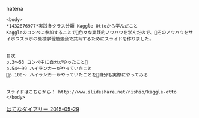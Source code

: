 
hatena

```
<body>
*1432876977*実践多クラス分類 Kaggle Ottoから学んだこと
Kaggleのコンペに参加することで色々な実践的ノウハウを学んだので、そのノウハウをサイボウズラボの機械学習勉強会で共有するためにスライドを作りました。


目次
p.3～53 コンペ中に自分がやったこと
p.54～99 ハイランカーがやっていたこと
p.100～ ハイランカーかやっていたことを自分も実際にやってみる


スライドはこちらから： http://www.slideshare.net/nishio/kaggle-otto
</body>
```


[はてなダイアリー 2015-05-29](https://nishiohirokazu.hatenadiary.org/archive/2015/05/29)